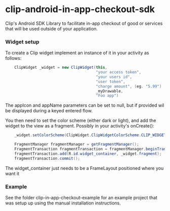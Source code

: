 clip-android-in-app-checkout-sdk
================================

Clip's Android SDK Library to facilitate in-app checkout of good or services that will be used outside of your application. 

### Widget setup

To create a Clip widget implement an instance of it in your activity as follows:  

```java
    ClipWidget _widget = new ClipWidget(this, 
                                        "your access token",
                                        "your users id",
                                        "user token",
                                        "charge amount", (eg. "5.99")
                                        _myDrawable,
                                        "Foo app")
```
The appIcon and appName parameters can be set to null, but if provided wil be displayed during a keyed entered flow. 

You then need to set the color scheme (either dark or light), and add the widget to the view as a fragment. Possibly in your activity's onCreate():
```java
    _widget.setColorScheme(ClipWidget.ClipWidgetColorScheme.CLIP_WIDGET_COLOR_SCHEME_DARK);

    FragmentManager fragmentManager = getFragmentManager();
    FragmentTransaction fragmentTransaction = fragmentManager.beginTransaction();
    fragmentTransaction.add(R.id.widget_container, _widget.fragment);
    fragmentTransaction.commit();
```
The widget_container just needs to be a FrameLayout positioned where you want it

### Example

See the folder clip-in-app-checkout-example for an example project that was setup up using the manual installation instructions.  

